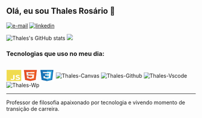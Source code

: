 ## Olá, eu sou Thales Rosário 👋
[![e-mail](https://img.shields.io/badge/Gmail-D14836?style=for-the-badge&logo=gmail&logoColor=white)](porko.thales@gmail.com)
[![linkedin](https://img.shields.io/badge/LinkedIn-0077B5?style=for-the-badge&logo=linkedin&logoColor=white)](https://www.linkedin.com/in/thales-rosario-744aa7256/)

![Thales's GitHub stats](https://github-readme-stats.vercel.app/api?username=thalesbsb&show_icons=true&theme=dark)
<img height="180em" src="https://github-readme-stats.vercel.app/api/top-langs/?username=thalesbsb&layout=compact&langs_count=7&theme=dark"/>

### Tecnologias que uso no meu dia:

<div style="display: inline_block"><br>
  <img align="center" alt="Thales-Js" height="30" width="40" src="https://raw.githubusercontent.com/devicons/devicon/master/icons/javascript/javascript-plain.svg">
  <img align="center" alt="Thales-HTML" height="30" width="40" src="https://raw.githubusercontent.com/devicons/devicon/master/icons/html5/html5-original.svg">
  <img align="center" alt="Thales-CSS" height="30" width="40" src="https://raw.githubusercontent.com/devicons/devicon/master/icons/css3/css3-original.svg">
  <img align="center" alt="Thales-Canvas" height="30" width="40" src="https://cdn.jsdelivr.net/gh/devicons/devicon/icons/canva/canva-original.svg" />
  <img align="center" alt="Thales-Github" height="30" width="40" src="https://cdn.jsdelivr.net/gh/devicons/devicon/icons/github/github-original.svg" />
  <img align="center" alt="Thales-Vscode" height="30" width="40" src="https://cdn.jsdelivr.net/gh/devicons/devicon/icons/vscode/vscode-original.svg" />
  <img align="center" alt="Thales-Wp" height="30" width="40" src="https://cdn.jsdelivr.net/gh/devicons/devicon/icons/wordpress/wordpress-original.svg"/>
  <br/>
</div> 
<hr>


Professor de filosofia apaixonado por tecnologia e vivendo momento de transição de carreira.
